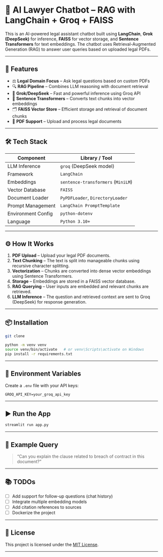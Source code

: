 
# 🧠 AI Lawyer Chatbot – RAG with LangChain + Groq + FAISS

This is an AI-powered legal assistant chatbot built using **LangChain**, **Grok (DeepSeek)** for inference, **FAISS** for vector storage, and **Sentence Transformers** for text embeddings. The chatbot uses Retrieval-Augmented Generation (RAG) to answer user queries based on uploaded legal PDFs.

---

## 🚀 Features

- ⚖️ **Legal Domain Focus** – Ask legal questions based on custom PDFs
- 🔍 **RAG Pipeline** – Combines LLM reasoning with document retrieval
- 🧠 **Grok/DeepSeek** – Fast and powerful inference using Groq API
- 🧩 **Sentence Transformers** – Converts text chunks into vector embeddings
- 🗂️ **FAISS Vector Store** – Efficient storage and retrieval of document chunks
- 📄 **PDF Support** – Upload and process legal documents

---

## 🛠️ Tech Stack

| Component            | Library / Tool                          |
|---------------------|------------------------------------------|
| LLM Inference        | `groq` (DeepSeek model)                 |
| Framework            | `LangChain`                             |
| Embeddings           | `sentence-transformers` (`MiniLM`)      |
| Vector Database      | `FAISS`                                 |
| Document Loader      | `PyPDFLoader`, `DirectoryLoader`        |
| Prompt Management    | `LangChain PromptTemplate`              |
| Environment Config   | `python-dotenv`                         |
| Language             | `Python 3.10+`                          |

---

## ⚙️ How It Works

1. **PDF Upload** – Upload your legal PDF documents.
2. **Text Chunking** – The text is split into manageable chunks using recursive character splitting.
3. **Vectorization** – Chunks are converted into dense vector embeddings using Sentence Transformers.
4. **Storage** – Embeddings are stored in a FAISS vector database.
5. **RAG Querying** – User inputs are embedded and relevant chunks are retrieved.
6. **LLM Inference** – The question and retrieved context are sent to Groq (DeepSeek) for response generation.

---

## 📦 Installation

```bash
git clone 

python -m venv venv
source venv/bin/activate   # or venv\Scripts\activate on Windows
pip install -r requirements.txt
```

---

## 🔑 Environment Variables

Create a `.env` file with your API keys:

```env
GROQ_API_KEY=your_groq_api_key
```

---

## ▶️ Run the App

```bash
streamlit run app.py
```

---

## 🧪 Example Query

> “Can you explain the clause related to breach of contract in this document?”

---

## 📚 TODOs

- [ ] Add support for follow-up questions (chat history)
- [ ] Integrate multiple embedding models
- [ ] Add citation references to sources
- [ ] Dockerize the project

---

## 📄 License

This project is licensed under the [MIT License](LICENSE).

---

